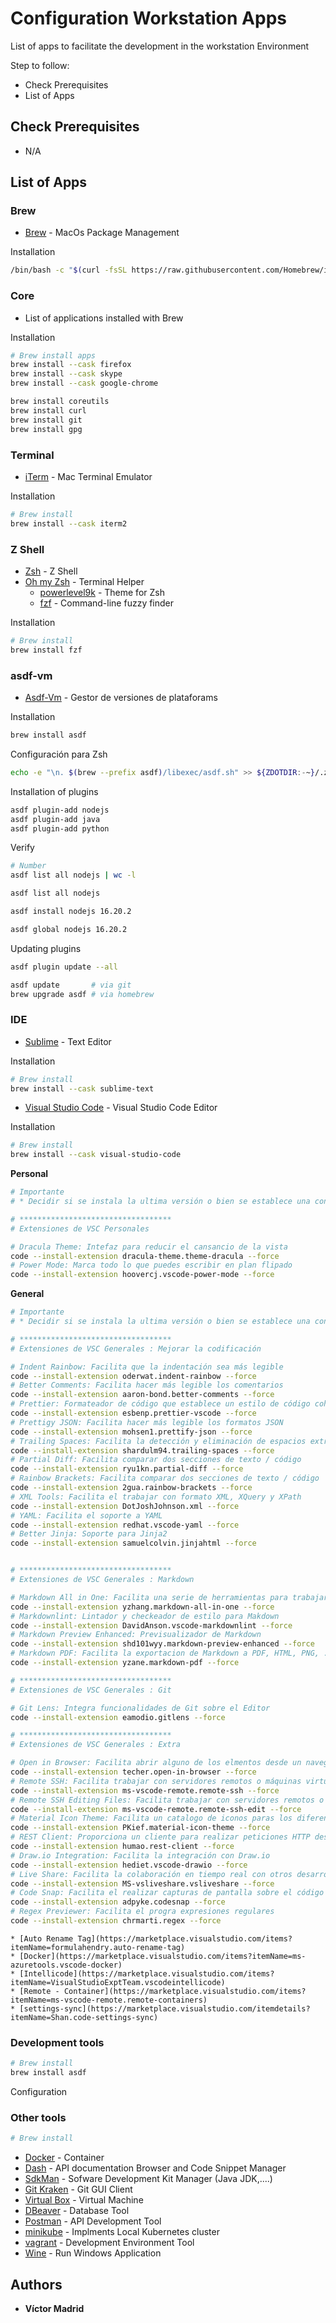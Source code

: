 # Configuration Workstation Apps

List of apps to facilitate the development in the workstation Environment

Step to follow:

* Check Prerequisites
* List of Apps

## Check Prerequisites

* N/A




## List of Apps



### Brew

- [Brew](https://brew.sh/) - MacOs Package Management

Installation

```bash
/bin/bash -c "$(curl -fsSL https://raw.githubusercontent.com/Homebrew/install/HEAD/install.sh)"
```





### Core

* List of applications installed with Brew

Installation

```bash
# Brew install apps
brew install --cask firefox
brew install --cask skype
brew install --cask google-chrome

brew install coreutils
brew install curl
brew install git
brew install gpg
```





### Terminal

- [iTerm](https://iterm2.com/) - Mac Terminal Emulator

Installation

```bash
# Brew install
brew install --cask iterm2
```




### Z Shell

- [Zsh](http://www.zsh.org/) - Z Shell
- [Oh my Zsh](https://ohmyz.sh/) - Terminal Helper
    * [powerlevel9k](https://github.com/Powerlevel9k/powerlevel9k) - Theme for Zsh
    * [fzf](https://github.com/junegunn/fzf) - Command-line fuzzy finder

Installation

```bash
# Brew install
brew install fzf
```





### asdf-vm

- [Asdf-Vm](https://asdf-vm.com) - Gestor de versiones de plataforams

Installation

```bash
brew install asdf
```

Configuración para Zsh

```bash
echo -e "\n. $(brew --prefix asdf)/libexec/asdf.sh" >> ${ZDOTDIR:-~}/.zshrc
```

Installation of plugins

```bash
asdf plugin-add nodejs
asdf plugin-add java
asdf plugin-add python
```

Verify

```bash
# Number
asdf list all nodejs | wc -l

asdf list all nodejs

asdf install nodejs 16.20.2

asdf global nodejs 16.20.2
```

Updating plugins

```bash
asdf plugin update --all
```

```bash
asdf update       # via git
brew upgrade asdf # via homebrew
```





### IDE

- [Sublime](https://www.sublimetext.com/) - Text Editor

Installation

```bash
# Brew install
brew install --cask sublime-text
```

- [Visual Studio Code](https://code.visualstudio.com/) - Visual Studio Code Editor


Installation

```bash
# Brew install
brew install --cask visual-studio-code
```

**Personal**

```bash
# Importante
# * Decidir si se instala la ultima versión o bien se establece una concreta con @version

# **********************************
# Extensiones de VSC Personales

# Dracula Theme: Intefaz para reducir el cansancio de la vista
code --install-extension dracula-theme.theme-dracula --force
# Power Mode: Marca todo lo que puedes escribir en plan flipado
code --install-extension hoovercj.vscode-power-mode --force
```



**General**

```bash
# Importante
# * Decidir si se instala la ultima versión o bien se establece una concreta con @version

# **********************************
# Extensiones de VSC Generales : Mejorar la codificación

# Indent Rainbow: Facilita que la indentación sea más legible
code --install-extension oderwat.indent-rainbow --force
# Better Comments: Facilita hacer más legible los comentarios
code --install-extension aaron-bond.better-comments --force
# Prettier: Formateador de código que establece un estilo de código coherente
code --install-extension esbenp.prettier-vscode --force
# Prettigy JSON: Facilita hacer más legible los formatos JSON
code --install-extension mohsen1.prettify-json --force
# Trailing Spaces: Facilita la detección y eliminación de espacios extra en los textos / código
code --install-extension shardulm94.trailing-spaces --force
# Partial Diff: Facilita comparar dos secciones de texto / código
code --install-extension ryu1kn.partial-diff --force
# Rainbow Brackets: Facilita comparar dos secciones de texto / código
code --install-extension 2gua.rainbow-brackets --force
# XML Tools: Facilita el trabajar con formato XML, XQuery y XPath
code --install-extension DotJoshJohnson.xml --force
# YAML: Facilita el soporte a YAML
code --install-extension redhat.vscode-yaml --force
# Better Jinja: Soporte para Jinja2
code --install-extension samuelcolvin.jinjahtml --force


# **********************************
# Extensiones de VSC Generales : Markdown

# Markdown All in One: Facilita una serie de herramientas para trabajar con Markdowns
code --install-extension yzhang.markdown-all-in-one --force
# Markdownlint: Lintador y checkeador de estilo para Makdown
code --install-extension DavidAnson.vscode-markdownlint --force
# Markdown Preview Enhanced: Previsualizador de Markdown
code --install-extension shd101wyy.markdown-preview-enhanced --force
# Markdown PDF: Facilita la exportacion de Markdown a PDF, HTML, PNG, ...
code --install-extension yzane.markdown-pdf --force

# **********************************
# Extensiones de VSC Generales : Git

# Git Lens: Integra funcionalidades de Git sobre el Editor
code --install-extension eamodio.gitlens --force

# **********************************
# Extensiones de VSC Generales : Extra

# Open in Browser: Facilita abrir alguno de los elmentos desde un navegador
code --install-extension techer.open-in-browser --force
# Remote SSH: Facilita trabajar con servidores remotos o máquinas virtuales
code --install-extension ms-vscode-remote.remote-ssh --force
# Remote SSH Editing Files: Facilita trabajar con servidores remotos o máquinas virtuales desde un fichero de configuracion
code --install-extension ms-vscode-remote.remote-ssh-edit --force
# Material Icon Theme: Facilita un catalogo de iconos paras los diferentes ficheros
code --install-extension PKief.material-icon-theme --force
# REST Client: Proporciona un cliente para realizar peticiones HTTP desde VSC
code --install-extension humao.rest-client --force
# Draw.io Integration: Facilita la integración con Draw.io
code --install-extension hediet.vscode-drawio --force
# Live Share: Facilita la colaboración en tiempo real con otros desarrolladores
code --install-extension MS-vsliveshare.vsliveshare --force
# Code Snap: Facilita el realizar capturas de pantalla sobre el código
code --install-extension adpyke.codesnap --force
# Regex Previewer: Facilita el progra expresiones regulares
code --install-extension chrmarti.regex --force
```




    * [Auto Rename Tag](https://marketplace.visualstudio.com/items?itemName=formulahendry.auto-rename-tag)
    * [Docker](https://marketplace.visualstudio.com/items?itemName=ms-azuretools.vscode-docker)
    * [Intellicode](https://marketplace.visualstudio.com/items?itemName=VisualStudioExptTeam.vscodeintellicode)
    * [Remote - Container](https://marketplace.visualstudio.com/items?itemName=ms-vscode-remote.remote-containers)
    * [settings-sync](https://marketplace.visualstudio.com/itemdetails?itemName=Shan.code-settings-sync)





### Development tools

```bash
# Brew install
brew install asdf
```

Configuration





### Other tools

```bash
# Brew install
```





- [Docker](https://www.docker.com/) - Container
- [Dash](https://kapeli.com/dash) - API documentation Browser and Code Snippet Manager
- [SdkMan](https://sdkman.io/) - Sofware Development Kit Manager (Java JDK,....)
- [Git Kraken](https://www.gitkraken.com/) - Git GUI Client
- [Virtual Box](https://www.virtualbox.org/) - Virtual Machine
- [DBeaver](https://dbeaver.io/) - Database Tool
- [Postman](https://www.getpostman.com/) - API Development Tool
- [minikube](https://github.com/kubernetes/minikube) - Implments Local Kubernetes cluster
- [vagrant](https://www.vagrantup.com/) - Development Environment Tool
- [Wine](https://www.winehq.org/) - Run Windows Application






## Authors

* **Víctor Madrid**